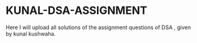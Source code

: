 # KUNAL-DSA-ASSIGNMENT

Here I will upload all solutions of  the assignment questions of DSA , given by kunal kushwaha.
